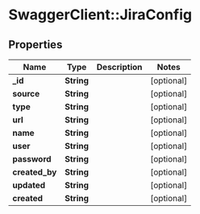 # SwaggerClient::JiraConfig

## Properties
Name | Type | Description | Notes
------------ | ------------- | ------------- | -------------
**_id** | **String** |  | [optional] 
**source** | **String** |  | [optional] 
**type** | **String** |  | [optional] 
**url** | **String** |  | [optional] 
**name** | **String** |  | [optional] 
**user** | **String** |  | [optional] 
**password** | **String** |  | [optional] 
**created_by** | **String** |  | [optional] 
**updated** | **String** |  | [optional] 
**created** | **String** |  | [optional] 


